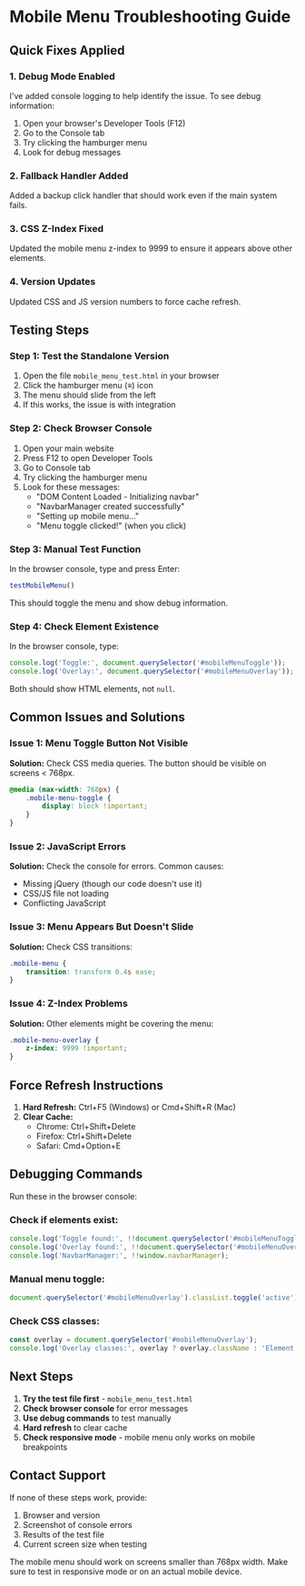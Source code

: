 # Mobile Menu Troubleshooting Guide

## Quick Fixes Applied

### 1. Debug Mode Enabled
I've added console logging to help identify the issue. To see debug information:
1. Open your browser's Developer Tools (F12)
2. Go to the Console tab
3. Try clicking the hamburger menu
4. Look for debug messages

### 2. Fallback Handler Added
Added a backup click handler that should work even if the main system fails.

### 3. CSS Z-Index Fixed
Updated the mobile menu z-index to 9999 to ensure it appears above other elements.

### 4. Version Updates
Updated CSS and JS version numbers to force cache refresh.

## Testing Steps

### Step 1: Test the Standalone Version
1. Open the file `mobile_menu_test.html` in your browser
2. Click the hamburger menu (≡) icon
3. The menu should slide from the left
4. If this works, the issue is with integration

### Step 2: Check Browser Console
1. Open your main website
2. Press F12 to open Developer Tools
3. Go to Console tab
4. Try clicking the hamburger menu
5. Look for these messages:
   - "DOM Content Loaded - Initializing navbar"
   - "NavbarManager created successfully"
   - "Setting up mobile menu..."
   - "Menu toggle clicked!" (when you click)

### Step 3: Manual Test Function
In the browser console, type and press Enter:
```javascript
testMobileMenu()
```
This should toggle the menu and show debug information.

### Step 4: Check Element Existence
In the browser console, type:
```javascript
console.log('Toggle:', document.querySelector('#mobileMenuToggle'));
console.log('Overlay:', document.querySelector('#mobileMenuOverlay'));
```
Both should show HTML elements, not `null`.

## Common Issues and Solutions

### Issue 1: Menu Toggle Button Not Visible
**Solution:** Check CSS media queries. The button should be visible on screens < 768px.
```css
@media (max-width: 768px) {
    .mobile-menu-toggle {
        display: block !important;
    }
}
```

### Issue 2: JavaScript Errors
**Solution:** Check the console for errors. Common causes:
- Missing jQuery (though our code doesn't use it)
- CSS/JS file not loading
- Conflicting JavaScript

### Issue 3: Menu Appears But Doesn't Slide
**Solution:** Check CSS transitions:
```css
.mobile-menu {
    transition: transform 0.4s ease;
}
```

### Issue 4: Z-Index Problems
**Solution:** Other elements might be covering the menu:
```css
.mobile-menu-overlay {
    z-index: 9999 !important;
}
```

## Force Refresh Instructions

1. **Hard Refresh:** Ctrl+F5 (Windows) or Cmd+Shift+R (Mac)
2. **Clear Cache:** 
   - Chrome: Ctrl+Shift+Delete
   - Firefox: Ctrl+Shift+Delete
   - Safari: Cmd+Option+E

## Debugging Commands

Run these in the browser console:

### Check if elements exist:
```javascript
console.log('Toggle found:', !!document.querySelector('#mobileMenuToggle'));
console.log('Overlay found:', !!document.querySelector('#mobileMenuOverlay'));
console.log('NavbarManager:', !!window.navbarManager);
```

### Manual menu toggle:
```javascript
document.querySelector('#mobileMenuOverlay').classList.toggle('active');
```

### Check CSS classes:
```javascript
const overlay = document.querySelector('#mobileMenuOverlay');
console.log('Overlay classes:', overlay ? overlay.className : 'Element not found');
```

## Next Steps

1. **Try the test file first** - `mobile_menu_test.html`
2. **Check browser console** for error messages
3. **Use debug commands** to test manually
4. **Hard refresh** to clear cache
5. **Check responsive mode** - mobile menu only works on mobile breakpoints

## Contact Support

If none of these steps work, provide:
1. Browser and version
2. Screenshot of console errors
3. Results of the test file
4. Current screen size when testing

The mobile menu should work on screens smaller than 768px width. Make sure to test in responsive mode or on an actual mobile device.